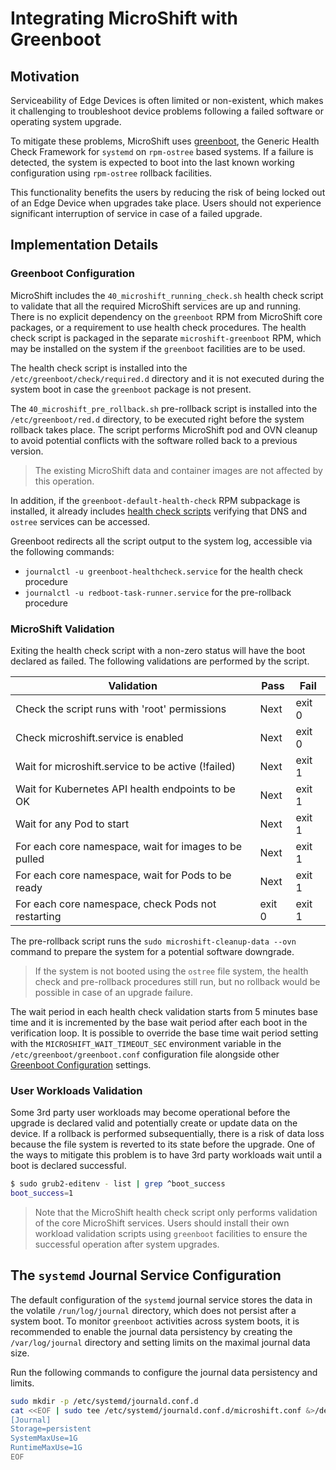 # Integrating MicroShift with Greenboot

## Motivation

Serviceability of Edge Devices is often limited or non-existent, which makes it
challenging to troubleshoot device problems following a failed software or
operating system upgrade.

To mitigate these problems, MicroShift uses [greenboot](https://github.com/fedora-iot/greenboot),
the Generic Health Check Framework for `systemd` on `rpm-ostree` based systems.
If a failure is detected, the system is expected to boot into the last known
working configuration using `rpm-ostree` rollback facilities.

This functionality benefits the users by reducing the risk of being locked out
of an Edge Device when upgrades take place. Users should not experience significant
interruption of service in case of a failed upgrade.

## Implementation Details

### Greenboot Configuration

MicroShift includes the `40_microshift_running_check.sh` health check script to
validate that all the required MicroShift services are up and running. There is
no explicit dependency on the `greenboot` RPM from MicroShift core packages, or
a requirement to use health check procedures. The health check script is packaged
in the separate `microshift-greenboot` RPM, which may be installed on the system
if the `greenboot` facilities are to be used.

The health check script is installed into the `/etc/greenboot/check/required.d`
directory and it is not executed during the system boot in case the `greenboot`
package is not present.

The `40_microshift_pre_rollback.sh` pre-rollback script is installed into the
`/etc/greenboot/red.d` directory, to be executed right before the system rollback
takes place. The script performs MicroShift pod and OVN cleanup to avoid potential
conflicts with the software rolled back to a previous version.

> The existing MicroShift data and container images are not affected by this operation.

In addition, if the `greenboot-default-health-check` RPM subpackage is installed,
it already includes [health check scripts](https://github.com/fedora-iot/greenboot#health-checks-included-with-subpackage-greenboot-default-health-checks)
verifying that DNS and `ostree` services can be accessed.

Greenboot redirects all the script output to the system log, accessible via the
following commands:
* `journalctl -u greenboot-healthcheck.service` for the health check procedure
* `journalctl -u redboot-task-runner.service` for the pre-rollback procedure

### MicroShift Validation

Exiting the health check script with a non-zero status will have the boot declared
as failed. The following validations are performed by the script.

|Validation                                           |Pass  |Fail  |
|-----------------------------------------------------|------|------|
|Check the script runs with 'root' permissions        |Next  |exit 0|
|Check microshift.service is enabled                  |Next  |exit 0|
|Wait for microshift.service to be active (!failed)   |Next  |exit 1|
|Wait for Kubernetes API health endpoints to be OK    |Next  |exit 1|
|Wait for any Pod to start                            |Next  |exit 1|
|For each core namespace, wait for images to be pulled|Next  |exit 1|
|For each core namespace, wait for Pods to be ready   |Next  |exit 1|
|For each core namespace, check Pods not restarting   |exit 0|exit 1|

The pre-rollback script runs the `sudo microshift-cleanup-data --ovn` command
to prepare the system for a potential software downgrade.

> If the system is not booted using the `ostree` file system, the health check
> and pre-rollback procedures still run, but no rollback would be possible in
> case of an upgrade failure.

The wait period in each health check validation starts from 5 minutes base time
and it is incremented by the base wait period after each boot in the verification
loop. It is possible to override the base time wait period setting with the
`MICROSHIFT_WAIT_TIMEOUT_SEC` environment variable in the `/etc/greenboot/greenboot.conf`
configuration file alongside other [Greenboot Configuration](https://github.com/fedora-iot/greenboot#configuration)
settings.

### User Workloads Validation

Some 3rd party user workloads may become operational before the upgrade is
declared valid and potentially create or update data on the device. If a
rollback is performed subsequentially, there is a risk of data loss because the
file system is reverted to its state before the upgrade. One of the ways to
mitigate this problem is to have 3rd party workloads wait until a boot is
declared successful.

```bash
$ sudo grub2-editenv - list | grep ^boot_success
boot_success=1
```

> Note that the MicroShift health check script only performs validation of the
> core MicroShift services. Users should install their own workload validation
> scripts using `greenboot` facilities to ensure the successful operation after
> system upgrades.

## The `systemd` Journal Service Configuration

The default configuration of the `systemd` journal service stores the data in
the volatile `/run/log/journal` directory, which does not persist after a system
boot. To monitor `greenboot` activities across system boots, it is recommended to
enable the journal data persistency by creating the `/var/log/journal` directory
and setting limits on the maximal journal data size.

Run the following commands to configure the journal data persistency and limits.
```bash
sudo mkdir -p /etc/systemd/journald.conf.d
cat <<EOF | sudo tee /etc/systemd/journald.conf.d/microshift.conf &>/dev/null
[Journal]
Storage=persistent
SystemMaxUse=1G
RuntimeMaxUse=1G
EOF
```
